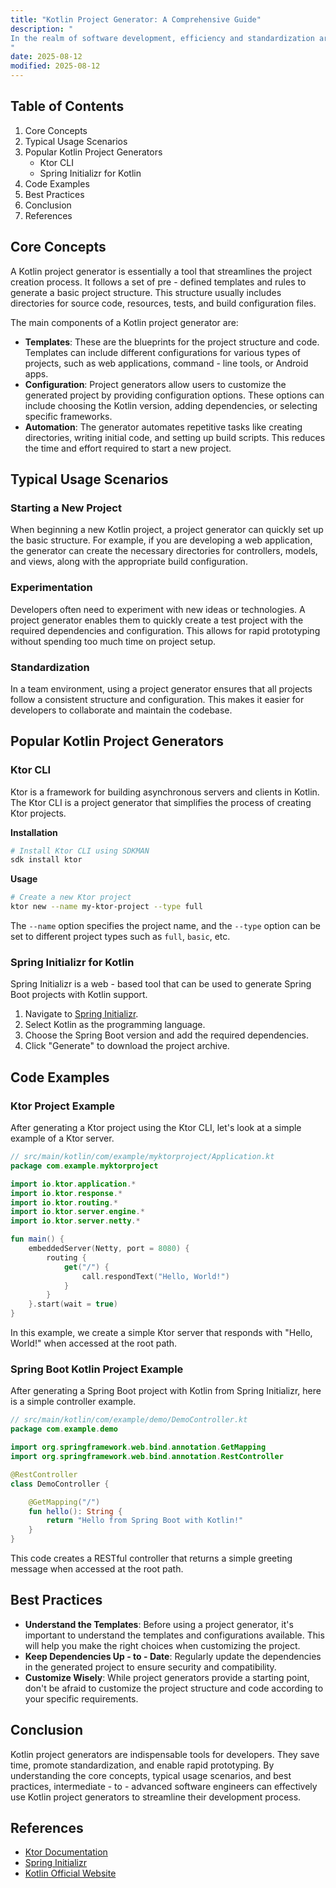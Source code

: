 ```yaml
---
title: "Kotlin Project Generator: A Comprehensive Guide"
description: "
In the realm of software development, efficiency and standardization are key. A Kotlin project generator is a powerful tool that automates the process of setting up a new Kotlin project. It saves developers time by creating the necessary project structure, configuration files, and initial code templates. This blog post aims to provide an in - depth understanding of Kotlin project generators, including core concepts, typical usage scenarios, and best practices.
"
date: 2025-08-12
modified: 2025-08-12
---
```


## Table of Contents
1. Core Concepts
2. Typical Usage Scenarios
3. Popular Kotlin Project Generators
    - Ktor CLI
    - Spring Initializr for Kotlin
4. Code Examples
5. Best Practices
6. Conclusion
7. References

## Core Concepts
A Kotlin project generator is essentially a tool that streamlines the project creation process. It follows a set of pre - defined templates and rules to generate a basic project structure. This structure usually includes directories for source code, resources, tests, and build configuration files. 

The main components of a Kotlin project generator are:
- **Templates**: These are the blueprints for the project structure and code. Templates can include different configurations for various types of projects, such as web applications, command - line tools, or Android apps.
- **Configuration**: Project generators allow users to customize the generated project by providing configuration options. These options can include choosing the Kotlin version, adding dependencies, or selecting specific frameworks.
- **Automation**: The generator automates repetitive tasks like creating directories, writing initial code, and setting up build scripts. This reduces the time and effort required to start a new project.

## Typical Usage Scenarios
### Starting a New Project
When beginning a new Kotlin project, a project generator can quickly set up the basic structure. For example, if you are developing a web application, the generator can create the necessary directories for controllers, models, and views, along with the appropriate build configuration.

### Experimentation
Developers often need to experiment with new ideas or technologies. A project generator enables them to quickly create a test project with the required dependencies and configuration. This allows for rapid prototyping without spending too much time on project setup.

### Standardization
In a team environment, using a project generator ensures that all projects follow a consistent structure and configuration. This makes it easier for developers to collaborate and maintain the codebase.

## Popular Kotlin Project Generators

### Ktor CLI
Ktor is a framework for building asynchronous servers and clients in Kotlin. The Ktor CLI is a project generator that simplifies the process of creating Ktor projects.

**Installation**
```bash
# Install Ktor CLI using SDKMAN
sdk install ktor
```

**Usage**
```bash
# Create a new Ktor project
ktor new --name my-ktor-project --type full
```
The `--name` option specifies the project name, and the `--type` option can be set to different project types such as `full`, `basic`, etc.

### Spring Initializr for Kotlin
Spring Initializr is a web - based tool that can be used to generate Spring Boot projects with Kotlin support.

1. Navigate to [Spring Initializr](https://start.spring.io/).
2. Select Kotlin as the programming language.
3. Choose the Spring Boot version and add the required dependencies.
4. Click "Generate" to download the project archive.

## Code Examples

### Ktor Project Example
After generating a Ktor project using the Ktor CLI, let's look at a simple example of a Ktor server.

```kotlin
// src/main/kotlin/com/example/myktorproject/Application.kt
package com.example.myktorproject

import io.ktor.application.*
import io.ktor.response.*
import io.ktor.routing.*
import io.ktor.server.engine.*
import io.ktor.server.netty.*

fun main() {
    embeddedServer(Netty, port = 8080) {
        routing {
            get("/") {
                call.respondText("Hello, World!")
            }
        }
    }.start(wait = true)
}
```
In this example, we create a simple Ktor server that responds with "Hello, World!" when accessed at the root path.

### Spring Boot Kotlin Project Example
After generating a Spring Boot project with Kotlin from Spring Initializr, here is a simple controller example.

```kotlin
// src/main/kotlin/com/example/demo/DemoController.kt
package com.example.demo

import org.springframework.web.bind.annotation.GetMapping
import org.springframework.web.bind.annotation.RestController

@RestController
class DemoController {

    @GetMapping("/")
    fun hello(): String {
        return "Hello from Spring Boot with Kotlin!"
    }
}
```
This code creates a RESTful controller that returns a simple greeting message when accessed at the root path.

## Best Practices
- **Understand the Templates**: Before using a project generator, it's important to understand the templates and configurations available. This will help you make the right choices when customizing the project.
- **Keep Dependencies Up - to - Date**: Regularly update the dependencies in the generated project to ensure security and compatibility.
- **Customize Wisely**: While project generators provide a starting point, don't be afraid to customize the project structure and code according to your specific requirements.

## Conclusion
Kotlin project generators are indispensable tools for developers. They save time, promote standardization, and enable rapid prototyping. By understanding the core concepts, typical usage scenarios, and best practices, intermediate - to - advanced software engineers can effectively use Kotlin project generators to streamline their development process.

## References
- [Ktor Documentation](https://ktor.io/)
- [Spring Initializr](https://start.spring.io/)
- [Kotlin Official Website](https://kotlinlang.org/)